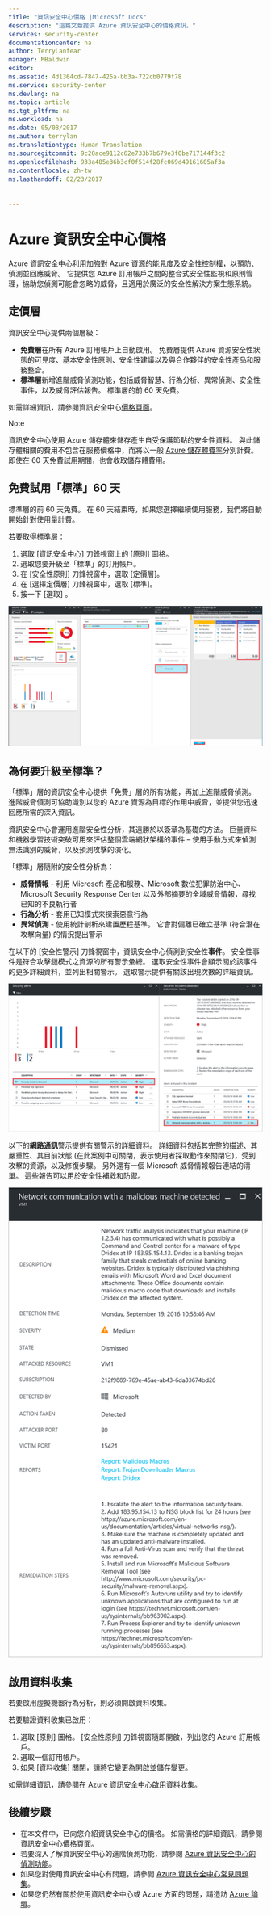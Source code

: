 ```yaml
---
title: "資訊安全中心價格 |Microsoft Docs"
description: "這篇文章提供 Azure 資訊安全中心的價格資訊。"
services: security-center
documentationcenter: na
author: TerryLanfear
manager: MBaldwin
editor: 
ms.assetid: 4d1364cd-7847-425a-bb3a-722cb0779f78
ms.service: security-center
ms.devlang: na
ms.topic: article
ms.tgt_pltfrm: na
ms.workload: na
ms.date: 05/08/2017
ms.author: terrylan
ms.translationtype: Human Translation
ms.sourcegitcommit: 9c20ace9112c62e733b7b679e3f0be717144f3c2
ms.openlocfilehash: 933a485e36b3cf0f514f28fc069d49161605af3a
ms.contentlocale: zh-tw
ms.lasthandoff: 02/23/2017


---
```

# <a name="azure-security-center-pricing"></a>Azure 資訊安全中心價格
Azure 資訊安全中心利用加強對 Azure 資源的能見度及安全性控制權，以預防、偵測並回應威脅。 它提供您 Azure 訂用帳戶之間的整合式安全性監視和原則管理，協助您偵測可能會忽略的威脅，且適用於廣泛的安全性解決方案生態系統。

## <a name="pricing-tiers"></a>定價層
資訊安全中心提供兩個層級：

* **免費層**在所有 Azure 訂用帳戶上自動啟用。 免費層提供 Azure 資源安全性狀態的可見度、基本安全性原則、安全性建議以及與合作夥伴的安全性產品和服務整合。
* **標準層**新增進階威脅偵測功能，包括威脅智慧、行為分析、異常偵測、安全性事件，以及威脅評估報告。 標準層的前 60 天免費。

如需詳細資訊，請參閱資訊安全中心[價格頁面](https://azure.microsoft.com/pricing/details/security-center/)。

> [!NOTE]
> 資訊安全中心使用 Azure 儲存體來儲存產生自受保護節點的安全性資料。 與此儲存體相關的費用不包含在服務價格中，而將以一般 [Azure 儲存體費率](https://azure.microsoft.com/pricing/details/storage/blobs/)分別計費。 即使在 60 天免費試用期間，也會收取儲存體費用。
>
>

## <a name="try-standard-free-for-60-days"></a>免費試用「標準」60 天
標準層的前 60 天免費。 在 60 天結束時，如果您選擇繼續使用服務，我們將自動開始針對使用量計費。

若要取得標準層：

1. 選取 [資訊安全中心] 刀鋒視窗上的 [原則] 圖格。
2. 選取您要升級至「標準」的訂用帳戶。
3. 在 [安全性原則] 刀鋒視窗中，選取 [定價層]。
4. 在 [選擇定價層] 刀鋒視窗中，選取 [標準]。
5. 按一下 [選取] 。

![標準層][1]

## <a name="why-upgrade-to-standard"></a>為何要升級至標準？
「標準」層的資訊安全中心提供「免費」層的所有功能，再加上進階威脅偵測。 進階威脅偵測可協助識別以您的 Azure 資源為目標的作用中威脅，並提供您迅速回應所需的深入資訊。

資訊安全中心會運用進階安全性分析，其遠勝於以簽章為基礎的方法。 巨量資料和機器學習技術突破可用來評估整個雲端網狀架構的事件 – 使用手動方式來偵測無法識別的威脅，以及預測攻擊的演化。

「標準」層隨附的安全性分析為︰

* **威脅情報** - 利用 Microsoft 產品和服務、Microsoft 數位犯罪防治中心、Microsoft Security Response Center 以及外部摘要的全域威脅情報，尋找已知的不良執行者
* **行為分析** - 套用已知模式來探索惡意行為
* **異常偵測** - 使用統計剖析來建置歷程基準。 它會對偏離已確立基準 (符合潛在攻擊向量) 的情況提出警示

在以下的 [安全性警示] 刀鋒視窗中，資訊安全中心偵測到安全性**事件**。 安全性事件是符合攻擊鏈模式之資源的所有警示彙總。 選取安全性事件會顯示關於該事件的更多詳細資料，並列出相關警示。 選取警示提供有關該出現次數的詳細資訊。

![安全性事件][2]

以下的**網路通訊**警示提供有關警示的詳細資料。 詳細資料包括其完整的描述、其嚴重性、其目前狀態 (在此案例中可關閉，表示使用者採取動作來關閉它)，受到攻擊的資源，以及修復步驟。 另外還有一個 Microsoft 威脅情報報告連結的清單。 這些報告可以用於安全性補救和防禦。

![安全性警示詳細資料][3]

## <a name="enable-data-collection"></a>啟用資料收集
若要啟用虛擬機器行為分析，則必須開啟資料收集。

若要驗證資料收集已啟用：

1. 選取 [原則] 圖格。 [安全性原則] 刀鋒視窗隨即開啟，列出您的 Azure 訂用帳戶。
2. 選取一個訂用帳戶。
3. 如果 [資料收集] 關閉，請將它變更為開啟並儲存變更。

如需詳細資訊，請參閱[在 Azure 資訊安全中心啟用資料收集](security-center-enable-data-collection.md)。

## <a name="next-steps"></a>後續步驟
* 在本文件中，已向您介紹資訊安全中心的價格。 如需價格的詳細資訊，請參閱資訊安全中心[價格頁面](https://azure.microsoft.com/pricing/details/security-center/)。
* 若要深入了解資訊安全中心的進階偵測功能，請參閱 [Azure 資訊安全中心的偵測功能](security-center-detection-capabilities.md)。
* 如果您對使用資訊安全中心有問題，請參閱 [Azure 資訊安全中心常見問題集](security-center-faq.md)。
* 如果您仍然有關於使用資訊安全中心或 Azure 方面的問題，請造訪 [Azure 論壇](https://social.msdn.microsoft.com/Forums/home?forum=AzureSecurityCenter&filter=alltypes&sort=lastpostdesc)。

<!--Image references-->
[1]: ./media/security-center-pricing/standard.png
[2]: ./media/security-center-pricing/incident.png
[3]: ./media/security-center-pricing/network-alert.png

